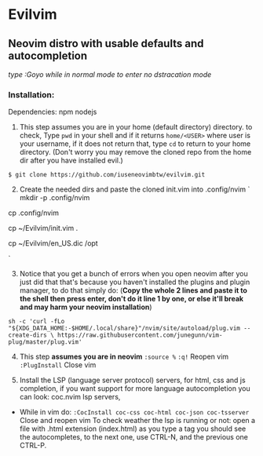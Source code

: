 # Evilvim
## Neovim distro with usable defaults and autocompletion
*type :Goyo while in normal mode to enter no dstracation mode*

### Installation: 

Dependencies: npm nodejs

1. This step assumes you are in your home (default directory) directory. 
to check, Type `pwd` in your shell and if it returns `home/<USER>`
where user is your username, if it does not return that, type `cd` to 
return to your home directory. (Don't worry you may remove the cloned
repo from the home dir after you have installed evil.)

`$ git clone https://github.com/iuseneovimbtw/evilvim.git`


2. Create the needed dirs and paste the cloned init.vim into .config/nvim 
`
mkdir -p .config/nvim

cp .config/nvim

cp ~/Evilvim/init.vim .

cp ~/Evilvim/en_US.dic /opt

`

3. Notice that you get a bunch of errors when you open neovim after you just did that
that's because you haven't installed the plugins and plugin manager, to do that
simply do:
(**Copy the whole 2 lines and paste it to the shell then press enter,
don't do it line 1 by one, or else it'll break and may harm your neovim installation**)

`sh -c 'curl -fLo "${XDG_DATA_HOME:-$HOME/.local/share}"/nvim/site/autoload/plug.vim --create-dirs \
       https://raw.githubusercontent.com/junegunn/vim-plug/master/plug.vim'`
       
4. This step **assumes you are in neovim**
`:source %`
`:q!`
 Reopen vim
`:PlugInstall`
 Close vim

5. Install the LSP (language server protocol) servers, for html, css and js 
completion, if you want support for more language autocompletion you can 
look: coc.nvim lsp servers,  
- While in vim do:
`:CocInstall coc-css coc-html coc-json coc-tsserver`
Close and reopen vim 
To check weather the lsp is running or not:
open a file with .html extension (index.html)
as you type a tag you should see the autocompletes, to the next one, use 
CTRL-N, and the previous one CTRL-P.




